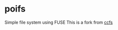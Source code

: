 # poifs
Simple file system using FUSE
This is a fork from [ccfs](https://github.com/azaky/ccfs-filesystem)
